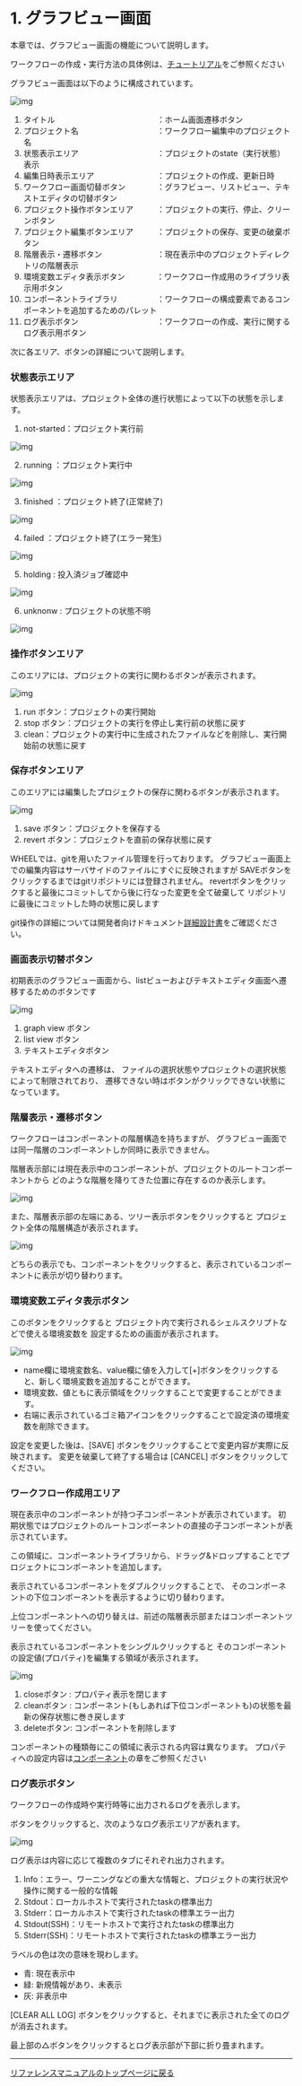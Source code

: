 # 1. グラフビュー画面
本章では、グラフビュー画面の機能について説明します。

ワークフローの作成・実行方法の具体例は、[チュートリアル](../../3_WHEEL_tutorial/index.md)をご参照ください

グラフビュー画面は以下のように構成されています。

![img](./img/workflow_graphview.png "workflow_graghview")

 1. タイトル　　　　　　　　　　　　　：ホーム画面遷移ボタン
 2. プロジェクト名　　　　　　　　　　：ワークフロー編集中のプロジェクト名
 3. 状態表示エリア　　　　　　　　　　：プロジェクトのstate（実行状態）表示
 4. 編集日時表示エリア　　　　　　　　：プロジェクトの作成、更新日時
 5. ワークフロー画面切替ボタン　　　　：グラフビュー、リストビュー、テキストエディタの切替ボタン
 6. プロジェクト操作ボタンエリア　　　：プロジェクトの実行、停止、クリーンボタン
 7. プロジェクト編集ボタンエリア　　　：プロジェクトの保存、変更の破棄ボタン
 8. 階層表示・遷移ボタン　　　　　　　：現在表示中のプロジェクトディレクトリの階層表示
 9. 環境変数エディタ表示ボタン　　　　：ワークフロー作成用のライブラリ表示用ボタン
10. コンポーネントライブラリ　　　　　：ワークフローの構成要素であるコンポーネントを追加するためのパレット
11. ログ表示ボタン　　　　　　　　　　：ワークフローの作成、実行に関するログ表示用ボタン

次に各エリア、ボタンの詳細について説明します。

### 状態表示エリア
状態表示エリアは、プロジェクト全体の進行状態によって以下の状態を示します。

1. not-started：プロジェクト実行前

![img](./img/not-started.png "not_started")

2. running    ：プロジェクト実行中

![img](./img/running.png "running")

3. finished   ：プロジェクト終了(正常終了)

![img](./img/finished.png "finished")

4. failed     ：プロジェクト終了(エラー発生)

![img](./img/failed.png "failed")

5. holding     : 投入済ジョブ確認中

![img](./img/holding.png "holding")

6. unknonw     : プロジェクトの状態不明

![img](./img/unknown.png "unknown")

### 操作ボタンエリア
このエリアには、プロジェクトの実行に関わるボタンが表示されます。

![img](./img/project_control_btn.png "control_button_area")

1. run ボタン：プロジェクトの実行開始
1. stop ボタン：プロジェクトの実行を停止し実行前の状態に戻す
1. clean：プロジェクトの実行中に生成されたファイルなどを削除し、実行開始前の状態に戻す

### 保存ボタンエリア
このエリアには編集したプロジェクトの保存に関わるボタンが表示されます。

![img](./img/project_save.png "save_button_area")

1. save ボタン：プロジェクトを保存する
1. revert ボタン：プロジェクトを直前の保存状態に戻す

WHEELでは、gitを用いたファイル管理を行っております。
グラフビュー画面上での編集内容はサーバサイドのファイルにすぐに反映されますが
SAVEボタンをクリックするまではgitリポジトリには登録されません。
revertボタンをクリックすると最後にコミットしてから後に行なった変更を全て破棄して
リポジトリに最後にコミットした時の状態に戻します

git操作の詳細については開発者向けドキュメント[詳細設計書](../../../doc/design/design.md)をご確認ください。


### 画面表示切替ボタン
初期表示のグラフビュー画面から、listビューおよびテキストエディタ画面へ遷移するためのボタンです

![img](./img/change_view.png "change_view_area")

1. graph view ボタン
2. list view ボタン
3. テキストエディタボタン

テキストエディタへの遷移は、
ファイルの選択状態やプロジェクトの選択状態によって制限されており、
遷移できない時はボタンがクリックできない状態になっています。


### 階層表示・遷移ボタン
ワークフローはコンポーネントの階層構造を持ちますが、
グラフビュー画面では同一階層のコンポーネントしか同時に表示できません。

階層表示部には現在表示中のコンポーネントが、プロジェクトのルートコンポーネントから
どのような階層を降りてきた位置に存在するのか表示します。

![img](./img/breadcrumbs.png "breadcrumbs")

また、階層表示部の左端にある、ツリー表示ボタンをクリックすると
プロジェクト全体の階層構造が表示されます。

![img](./img/component_tree.png "component_tree")

どちらの表示でも、コンポーネントをクリックすると、表示されているコンポーネントに表示が切り替わります。

### 環境変数エディタ表示ボタン
このボタンをクリックすると
プロジェクト内で実行されるシェルスクリプトなどで使える環境変数を
設定するための画面が表示されます。

![img](./img/environment_variables_editor.png "environment_variables_editor")

- name欄に環境変数名、value欄に値を入力して[+]ボタンをクリックすると、新しく環境変数を追加することができます。
- 環境変数、値ともに表示領域をクリックすることで変更することができます。
- 右端に表示されているゴミ箱アイコンをクリックすることで設定済の環境変数を削除できます。

設定を変更した後は、[SAVE] ボタンをクリックすることで変更内容が実際に反映されます。
変更を破棄して終了する場合は [CANCEL] ボタンをクリックしてください。

### ワークフロー作成用エリア
現在表示中のコンポーネントが持つ子コンポーネントが表示されています。
初期状態ではプロジェクトのルートコンポーネントの直接の子コンポーネントが表示されています。

この領域に、コンポーネントライブラリから、ドラッグ&ドロップすることでプロジェクトにコンポーネントを追加します。

表示されているコンポーネントをダブルクリックすることで、
そのコンポーネントの下位コンポーネントを表示するように切り替わります。

上位コンポーネントへの切り替えは、前述の階層表示部またはコンポーネントツリーを使ってください。

表示されているコンポーネントをシングルクリックすると
そのコンポーネントの設定値(プロパティ)を編集する領域が表示されます。

![img](./img/component_property.png "component_property")

1. closeボタン : プロパティ表示を閉じます
2. cleanボタン : コンポーネント(もしあれば下位コンポーネントも)の状態を最新の保存状態に巻き戻します
3. deleteボタン: コンポーネントを削除します

コンポーネントの種類毎にこの領域に表示される内容は異なります。
プロパティへの設定内容は[コンポーネント](../4_component/00_common.md)の章をご参照ください


### ログ表示ボタン
ワークフローの作成時や実行時等に出力されるログを表示します。

ボタンをクリックすると、次のようなログ表示エリアが表れます。

![img](./img/log_screen.png "log_screen")

ログ表示は内容に応じて複数のタブにそれぞれ出力されます。

1. Info：エラー、ワーニングなどの重大な情報と、プロジェクトの実行状況や操作に関する一般的な情報
1. Stdout：ローカルホストで実行されたtaskの標準出力
1. Stderr：ローカルホストで実行されたtaskの標準エラー出力
1. Stdout(SSH)：リモートホストで実行されたtaskの標準出力
1. Stderr(SSH)：リモートホストで実行されたtaskの標準エラー出力

ラベルの色は次の意味を現わします。
- 青: 現在表示中
- 緑: 新規情報があり、未表示
- 灰: 非表示中

[CLEAR ALL LOG] ボタンをクリックすると、それまでに表示された全てのログが消去されます。

最上部の△ボタンをクリックするとログ表示部が下部に折り畳まれます。


--------
[リファレンスマニュアルのトップページに戻る](../index.md)
